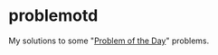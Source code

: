 problemotd
==========

My solutions to some "[Problem of the Day](http://www.problemotd.com/)" problems.

